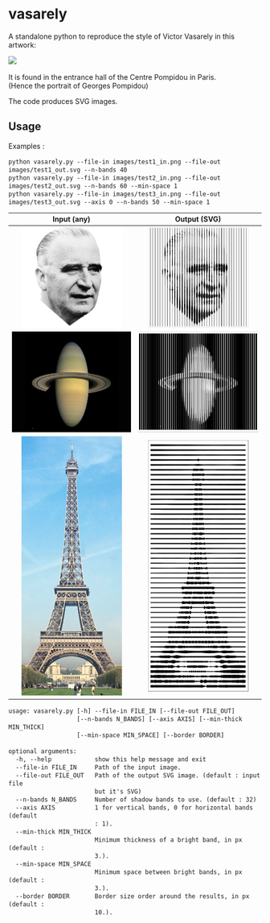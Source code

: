 # vasarely

A standalone python to reproduce the style of Victor Vasarely in this artwork:

<img src="http://golem13.fr/wp-content/uploads/2019/02/Vasarely-expo-CentrePoimpidou.jpg" height="250">

It is found in the entrance hall of the Centre Pompidou in Paris.  
(Hence the portrait of Georges Pompidou)

The code produces SVG images.

## Usage

Examples :
```
python vasarely.py --file-in images/test1_in.png --file-out images/test1_out.svg --n-bands 40
python vasarely.py --file-in images/test2_in.png --file-out images/test2_out.svg --n-bands 60 --min-space 1
python vasarely.py --file-in images/test3_in.png --file-out images/test3_out.svg --axis 0 --n-bands 50 --min-space 1
```
Input (any) | Output (SVG)
:---: | :---:
<img src="images/test1_in.png" height="200">| <img src="images/test1_out.png" height="200">
<img src="images/test2_in.png" height="200">| <img src="images/test2_out.png" height="200">
<img src="images/test3_in.png" width="200">| <img src="images/test3_out.png" width="200">


```
usage: vasarely.py [-h] --file-in FILE_IN [--file-out FILE_OUT]
                   [--n-bands N_BANDS] [--axis AXIS] [--min-thick MIN_THICK]
                   [--min-space MIN_SPACE] [--border BORDER]

optional arguments:
  -h, --help            show this help message and exit
  --file-in FILE_IN     Path of the input image.
  --file-out FILE_OUT   Path of the output SVG image. (default : input file
                        but it's SVG)
  --n-bands N_BANDS     Number of shadow bands to use. (default : 32)
  --axis AXIS           1 for vertical bands, 0 for horizontal bands (default
                        : 1).
  --min-thick MIN_THICK
                        Minimum thickness of a bright band, in px (default :
                        3.).
  --min-space MIN_SPACE
                        Minimum space between bright bands, in px (default :
                        3.).
  --border BORDER       Border size order around the results, in px (default :
                        10.).
```
